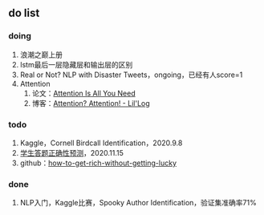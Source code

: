 ## do list

### doing

1. 浪潮之巅上册
2. lstm最后一层隐藏层和输出层的区别
3. Real or Not? NLP with Disaster Tweets，ongoing，已经有人score=1
4. Attention
   1. 论文：[Attention Is All You Need](https://papers.nips.cc/paper/7181-attention-is-all-you-need.pdf)
   2. 博客：[Attention? Attention! - Lil'Log](https://lilianweng.github.io/lil-log/2018/06/24/attention-attention.html)

### todo

1. Kaggle，Cornell Birdcall Identification，2020.9.8
2. [学生答题正确性预测](https://www.biendata.xyz/competition/chaindream_mooccube_task2/)，2020.11.15
3. github：[how-to-get-rich-without-getting-lucky](https://github.com/fat-garage/how-to-get-rich-without-getting-lucky)

### done

1. NLP入门，Kaggle比赛，Spooky Author Identification，验证集准确率71%